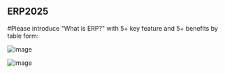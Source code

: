 ## ERP2025
#Please introduce "What is ERP?" with 5+ key feature and 5+ benefits by table form:

![image](https://github.com/user-attachments/assets/a20fc4f7-c7db-4c8b-a6d2-d991deccb3cb)

![image](https://github.com/user-attachments/assets/f31126ec-9b62-4bf6-81fe-512e05651f2e)

